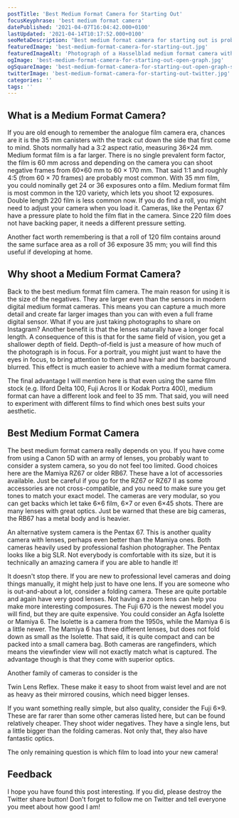 ```yaml
---
postTitle: 'Best Medium Format Camera for Starting Out'
focusKeyphrase: 'best medium format camera'
datePublished: '2021-04-07T16:04:42.000+0100'
lastUpdated: '2021-04-14T10:17:52.000+0100'
seoMetaDescription: "Best medium format camera for starting out is probably a question at the front of your mind right now! Let's take a look."
featuredImage: 'best-medium-format-camera-for-starting-out.jpg'
featuredImageAlt: 'Photograph of a Hasselblad medium format camera with the focusing screen exposed'
ogImage: 'best-medium-format-camera-for-starting-out-open-graph.jpg'
ogSquareImage: 'best-medium-format-camera-for-starting-out-open-graph-square.jpg'
twitterImage: 'best-medium-format-camera-for-starting-out-twitter.jpg'
categories: ''
tags: ''
---
```


<script>
  import ExternalLink from '$lib/components/ExternalLink.svelte';
  import Link from '$lib/components/Link.svelte';
</script>

## What is a Medium Format Camera?

If you are old enough to remember the analogue film camera era, chances are it
is the 35&nbsp;mm canisters with the track cut down the side that first come to
mind. Shots normally had a 3:2 aspect ratio, measuring 36&times;24&nbsp;mm.
Medium format film is a far larger. There is no single prevalent form factor,
the film is 60 mm across and depending on the camera you can shoot negative
frames from 60&times;60 mm to 60 &times; 170&nbsp;mm. That said 1:1 and roughly
4:5 (from 60 &times; 70 frames) are probably most common. With 35 mm film, you
could nominally get 24 or 36 exposures onto a film. Medium format film is most
common in the 120 variety, which lets you shoot 12 exposures. Double length 220
film is less common now. If you do find a roll, you might need to adjust your
camera when you load it. Cameras, like the Pentax 67 have a pressure plate to
hold the film flat in the camera. Since 220 film does not have backing paper, it
needs a different pressure setting.

Another fact worth remembering is that a roll of 120 film contains around the
same surface area as a roll of 36 exposure 35&nbsp;mm; you will find this useful
if developing at home.

## Why shoot a Medium Format Camera?

Back to the best medium format film camera. The main reason for using it is the
size of the negatives. They are larger even than the sensors in modern digital
medium format cameras. This means you can capture a much more detail and create
far larger images than you can with even a full frame digital sensor. What if
you are just taking photographs to share on Instagram? Another benefit is that
the lenses naturally have a longer focal length. A consequence of this is that
for the same field of vision, you get a shallower depth of field. Depth-of-field
is just a measure of how much of the photograph is in focus. For a portrait, you
might just want to have the eyes in focus, to bring attention to them and have
hair and the background blurred. This effect is much easier to achieve with a
medium format camera.

The final advantage I will mention here is that even using the same film stock
(e.g. Ilford Delta 100,
<ExternalLink ariaLabel="Read a Fuji Acros 100 II filem review" href="https://parallaxphotographic.coop/fuji-acros-100-ii-film-review/">Fuji
Acros II</ExternalLink> or Kodak Portra 400), medium format can have a different
look and feel to 35 mm. That said, you will need to experiment with different
films to find which ones best suits your aesthetic.

## Best Medium Format Camera

The best medium format camera really depends on you. If you have come from using
a Canon 5D with an army of lenses, you probably want to consider a system
camera, so you do not feel too limited. Good choices here are the Mamiya RZ67 or
older RB67. These have a lot of accessories available. Just be careful if you go
for the RZ67 or RZ67 II as some accessories are not cross-compatible, and you
need to make sure you get tones to match your exact model. The cameras are very
modular, so you can get backs which let take 6&times;6 film, 6&times;7 or even
6&times;45 shots. There are many lenses with great optics. Just be warned that
these are big cameras, the RB67 has a metal body and is heavier.

An alternative system camera is the Pentax 67. This is another quality camera
with lenses, perhaps even better than the Mamiya ones. Both cameras heavily used
by professional fashion photographer. The Pentax looks like a big SLR. Not
everybody is comfortable with its size, but it is technically an amazing camera
if you are able to handle it!

It doesn't stop there. If you are new to professional level cameras and doing
things manually, it might help just to have one lens. If you are someone who is
out-and-about a lot, consider a folding camera. These are quite portable and
again have very good lenses. Not having a zoom lens can help you make more
interesting composures. The Fuji 670 is the newest model you will find, but they
are quite expensive. You could consider an Agfa Isolette or Mamiya 6. The
Isolette is a camera from the 1950s, while the Mamiya 6 is a little newer. The
Mamiya 6 has three different lenses, but does not fold down as small as the
Isolette. That said, it is quite compact and can be packed into a small camera
bag. Both cameras are rangefinders, which means the viewfinder view will not
exactly match what is captured. The advantage though is that they come with
superior optics.

Another family of cameras to consider is the

<Link ariaLabel="Read a post about Twin Lens Reflex cameras" href="/twin-lens-reflex-camera/">Twin
Lens Reflex</Link>. These make it easy to shoot from waist level and are not as
heavy as their mirrored cousins, which need bigger lenses.

If you want something really simple, but also quality, consider the Fuji
6&times;9. These are far rarer than some other cameras listed here, but can be
found relatively cheaper. They shoot wider negatives. They have a single lens,
but a little bigger than the folding cameras. Not only that, they also have
fantastic optics.

The only remaining question is which film to load into your new camera!

## Feedback

I hope you have found this post interesting. If you did, please destroy the
Twitter share button! Don't forget to follow me on Twitter and tell everyone you
meet about how good I am!
